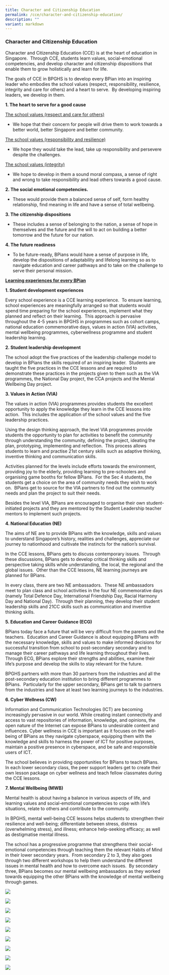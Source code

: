 ```yaml
---
title: Character and Citizenship Education
permalink: /cce/character-and-citizenship-education/
description: ""
variant: markdown
---
```

### Character and Citizenship Education

 
Character and Citizenship Education (CCE) is at the heart of education in Singapore.&nbsp; Through CCE, students learn values, social-emotional competencies, and develop character and citizenship dispositions that enable them to grow holistically and learn for life.&nbsp;&nbsp;

The goals of CCE in BPGHS is to develop every BPian into an inspiring leader who embodies the school values (respect, responsibility, resilience, integrity and care for others) and a heart to serve.&nbsp; By developing inspiring leaders, we develop in them.

<strong>1.  The heart to serve for a good cause</strong>

<u>The school values (respect and care for others) </u>
    

* We hope that their concern for people will drive them to work towards a better world, better Singapore and better community.&nbsp;&nbsp;<br>
    

<u>The school values (responsibility and resilience)</u>
    

*   We hope they would take the lead, take up responsibility and persevere despite the challenges.&nbsp;<br>
    
		
<u>The school values (integrity)</u>
    

*   We hope to develop in them a sound moral compass, a sense of right and wrong to take responsibility and lead others towards a good cause.


<strong>2. The social emotional competencies.&nbsp;</strong>&nbsp;
    

*  These would provide them a balanced sense of self, form healthy relationship, find meaning in life and have a sense of total wellbeing.<br>
    

<strong>3. The citizenship dispositions</strong>&nbsp; 

* These includes a sense of belonging to the nation, a sense of hope in themselves and the future and the will to act on building a better tomorrow and the future for our nation.
    
<strong>4. The future readiness</strong>&nbsp; 

* To be future-ready, BPians would have a sense of purpose in life, develop the dispositions of adaptability and lifelong learning so as to navigate education and career pathways and to take on the challenge to serve their personal mission.
    


<strong><u>Learning experiences for every BPian</u></strong>



<strong>1.  Student development experiences&nbsp;</strong>
    
Every school experience is a CCE learning experience.&nbsp; To ensure learning, school experiences are meaningfully arranged so that students would spend time preparing for the school experiences, implement what they planned and reflect on their learning.&nbsp; This approach is pervasive throughout the 4-5 years in BPGHS in programmes such as cohort camps, national education commemorative days, values in action (VIA) activities, mental wellbeing programmes, cyberwellness programme and student leadership learning.

<strong>2. Student leadership development&nbsp;</strong>
    

The school adopt the five practices of the leadership challenge model to develop in BPians the skills required of an inspiring leader.&nbsp; Students are taught the five practices in the CCE lessons and are required to demonstrate these practices in the projects given to them such as the VIA programmes, the National Day project, the CCA projects and the Mental Wellbeing Day project.&nbsp;&nbsp;

  

<strong>3. Values in Action (VIA)&nbsp;</strong>
    

The values in action (VIA) programmes provides students the excellent opportunity to apply the knowledge they learn in the CCE lessons into action.&nbsp; This includes the application of the school values and the five leadership practices.&nbsp;&nbsp;

Using the design thinking approach, the level VIA programmes provide students the opportunity to plan for activities to benefit the community through understanding the community, defining the project, ideating the plan, prototyping, implementing and reflection.&nbsp; This process allows students to learn and practise 21st century skills such as adaptive thinking, inventive thinking and communication skills.&nbsp;

Activities planned for the levels include efforts towards the environment, providing joy to the elderly, providing learning to pre-schoolers and organising game booths for fellow BPians.&nbsp; For the Sec 4 students, the students get a choice on the area of community needs they wish to work on.&nbsp; BPians get to source for the VIA partners to find out the community needs and plan the project to suit their needs.&nbsp;

Besides the level VIA, BPians are encouraged to organise their own student-initiated projects and they are mentored by the Student Leadership teacher mentors to implement such projects.&nbsp;&nbsp;

  

<strong>4. National Education (NE)&nbsp;</strong>
    

The aims of NE are to provide BPians with the knowledge, skills and values to understand Singapore’s history, realities and challenges, appreciate our journey to nationhood and cultivate the instincts for the nation’s survival.&nbsp;

  

In the CCE lessons, BPians gets to discuss contemporary issues.&nbsp; Through these discussions, BPians gets to develop critical thinking skills and perspective taking skills while understanding, the local, the regional and the global issues.&nbsp; Other than the CCE lessons, NE learning journeys are planned for BPians.

  

In every class, there are two NE ambassadors.&nbsp; These NE ambassadors meet to plan class and school activities in the four NE commemorative days (namely Total Defence Day, International Friendship Day, Racial Harmony Day and National Day).&nbsp; Through their planning, they develop their student leadership skills and 21CC skills such as communication and inventive thinking skills.

  
  

<strong>5.  Education and Career Guidance (ECG)</strong>
    

BPians today face a future that will be very difficult from the parents and the teachers.&nbsp; Education and Career Guidance is about equipping BPians with the necessary knowledge, skills and values to make informed decisions for successful transition from school to post-secondary secondary and to manage their career pathways and life learning throughout their lives.&nbsp; Through ECG, BPians explore their strengths and abilities, examine their life’s purpose and develop the skills to stay relevant for the future.

BPGHS partners with more than 30 partners from the industries and all the post-secondary education institution to bring different programmes to BPians.&nbsp; Particularly for the upper secondary, BPians get to talk to partners from the industries and have at least two learning journeys to the industries.

  

<strong>6.  Cyber Wellness (CW)</strong>
    

Information and Communication Technologies (ICT) are becoming increasingly pervasive in our world. While creating instant connectivity and access to vast repositories of information, knowledge, and opinions, the open nature of the Internet can expose BPians to undesirable content and influences. Cyber wellness in CCE is important as it focuses on the well-being of BPians as they navigate cyberspace, equipping them with the knowledge and skills to harness the power of ICT for positive purposes, maintain a positive presence in cyberspace, and be safe and responsible users of ICT.&nbsp;

  

The school believes in providing opportunities for BPians to teach BPians.&nbsp; In each lower secondary class, the peer support leaders get to create their own lesson package on cyber wellness and teach fellow classmates during the CCE lessons.&nbsp;&nbsp;

  
  

<strong>7.  Mental Wellbeing (MWB)</strong>
    

Mental health is about having a balance in various aspects of life, and learning values and social-emotional competencies to cope with life’s situations, relate to others and contribute to the community.&nbsp;&nbsp;

  

In BPGHS, mental well-being CCE lessons helps students to strengthen their resilience and well-being; differentiate between stress, distress (overwhelming stress), and illness; enhance help-seeking efficacy; as well as destigmatise mental illness.&nbsp;

  

The school has a progressive programme that strengthens their social-emotional competencies through teaching them the relevant Habits of Mind in their lower secondary years.&nbsp; From secondary 2 to 3, they also goes through two different workshops to help them understand the different issues in mental health and how to overcome each issues.&nbsp; By secondary three, BPians becomes our mental wellbeing ambassadors as they worked towards equipping the other BPians with the knowledge of mental wellbeing through games.

![](/images/photo_6055183742059790111_y.jpg)

![](/images/photo_6055183742059790112_x.jpg)

![](/images/photo_6055183742059790113_y.jpg)

![](/images/photo_6055183742059790114_x.jpg)

![](/images/photo_6055183742059790115_y.jpg)

![](/images/photo_6055183742059790116_y.jpg)

![](/images/photo_6055183742059790117_x.jpg)

![](/images/photo_6055183742059790118_x.jpg)

![](/images/photo_6055183742059790119_x.jpg)